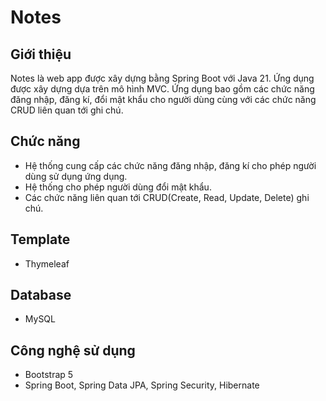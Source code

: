 # Notes

## Giới thiệu
Notes là web app được xây dựng bằng Spring Boot với Java 21.
Ứng dụng được xây dựng dựa trên mô hình MVC.
Ứng dụng bao gồm các chức năng đăng nhập, đăng kí, đổi mật khẩu cho người dùng cùng với các chức năng CRUD liên quan tới ghi chú.

## Chức năng
- Hệ thống cung cấp các chức năng đăng nhập, đăng kí cho phép người dùng sử dụng ứng dụng.
- Hệ thống cho phép người dùng đổi mật khẩu.
- Các chức năng liên quan tới CRUD(Create, Read, Update, Delete) ghi chú.

## Template
- Thymeleaf

## Database
- MySQL

## Công nghệ sử dụng
- Bootstrap 5
- Spring Boot, Spring Data JPA, Spring Security, Hibernate
